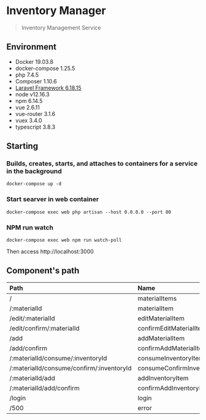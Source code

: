# Inventory Manager

> Inventory Management Service

## Environment
- Docker 19.03.8
- docker-compose 1.25.5
- php 7.4.5
- Composer 1.10.6
- [Laravel Framework 6.18.15](https://readouble.com/laravel/6.x/en/)
- node v12.16.3
- npm 6.14.5
- vue 2.6.11
- vue-router 3.1.6
- vuex 3.4.0
- typescript 3.8.3


## Starting

### Builds, creates, starts, and attaches to containers for a service in the background

```
docker-compose up -d
```

### Start searver in web container

```
docker-compose exec web php artisan --host 0.0.0.0 --port 80
```

### NPM run watch

```
docker-compose exec web npm run watch-poll
```

Then access http://localhost:3000

## Component's path

|Path|Name|Component|
|:--|:--|:--|
|/|materialItems|Materials|
|/:materialId|materialItem|Material|
|/edit/:materialId|editMaterialItem|MaterialEdit|
|/edit/confirm/:materialId|confirmEditMaterialItem|MaterialEditConfirm|
|/add|addMaterialItem|MaterialAdd|
|/add/confirm|confirmAddMaterialItem|MaterialAddConfirm|
|/:materialId/consume/:inventoryId|consumeInventoryItem|InventoryConsume|
|/:materialId/consume/confirm/:inventoryId|consumeConfirmInventoryItem|InventoryConsumeConfirm|
|/:materialId/add|addInventoryItem|InventoryAdd|
|/:materialId/add/confirm|confirmAddInventoryItem|InventoryAddConfirm|
|/login|login|Login|
|/500|error|SystemError|